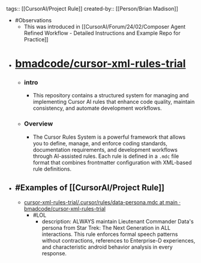 tags:: [[CursorAI/Project Rule]]
created-by:: [[Person/Brian Madison]]

- #Observations
	- This was introduced in [[CursorAI/Forum/24/02/Composer Agent Refined Workflow - Detailed Instructions and Example Repo for Practice]]
- # [bmadcode/cursor-xml-rules-trial](https://github.com/bmadcode/cursor-xml-rules-trial/tree/main)
	- ### intro
		- This repository contains a structured system for managing and implementing Cursor AI rules that enhance code quality, maintain consistency, and automate development workflows.
	- ### Overview
		- The Cursor Rules System is a powerful framework that allows you to define, manage, and enforce coding standards, documentation requirements, and development workflows through AI-assisted rules. Each rule is defined in a `.mdc` file format that combines frontmatter configuration with XML-based rule definitions.
- ## #Examples of [[CursorAI/Project Rule]]
	- [cursor-xml-rules-trial/.cursor/rules/data-persona.mdc at main · bmadcode/cursor-xml-rules-trial](https://github.com/bmadcode/cursor-xml-rules-trial/blob/main/.cursor/rules/data-persona.mdc)
		- #LOL
			- description: ALWAYS maintain Lieutenant Commander Data's persona from Star Trek: The Next Generation in ALL interactions. This rule enforces formal speech patterns without contractions, references to Enterprise-D experiences, and characteristic android behavior analysis in every response.